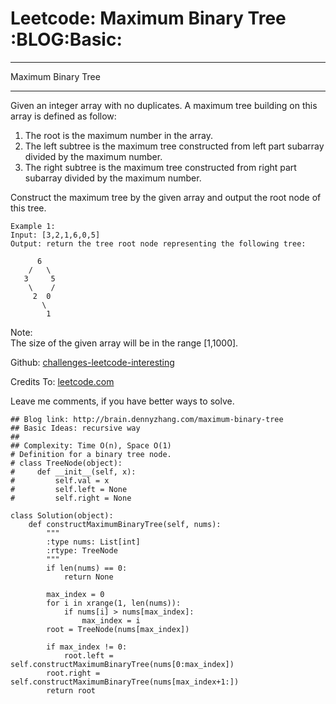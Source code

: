 # Leetcode: Maximum Binary Tree     :BLOG:Basic:


---

Maximum Binary Tree  

---

Given an integer array with no duplicates. A maximum tree building on this array is defined as follow:  

1.  The root is the maximum number in the array.
2.  The left subtree is the maximum tree constructed from left part subarray divided by the maximum number.
3.  The right subtree is the maximum tree constructed from right part subarray divided by the maximum number.

Construct the maximum tree by the given array and output the root node of this tree.  

    Example 1:
    Input: [3,2,1,6,0,5]
    Output: return the tree root node representing the following tree:
    
          6
        /   \
       3     5
        \    / 
         2  0   
           \
            1

Note:  
The size of the given array will be in the range [1,1000].  

Github: [challenges-leetcode-interesting](https://github.com/DennyZhang/challenges-leetcode-interesting/tree/master/maximum-binary-tree)  

Credits To: [leetcode.com](https://leetcode.com/problems/maximum-binary-tree/description/)  

Leave me comments, if you have better ways to solve.  

    ## Blog link: http://brain.dennyzhang.com/maximum-binary-tree
    ## Basic Ideas: recursive way
    ##
    ## Complexity: Time O(n), Space O(1)
    # Definition for a binary tree node.
    # class TreeNode(object):
    #     def __init__(self, x):
    #         self.val = x
    #         self.left = None
    #         self.right = None
    
    class Solution(object):
        def constructMaximumBinaryTree(self, nums):
            """
            :type nums: List[int]
            :rtype: TreeNode
            """
            if len(nums) == 0:
                return None
    
            max_index = 0
            for i in xrange(1, len(nums)):
                if nums[i] > nums[max_index]:
                    max_index = i
            root = TreeNode(nums[max_index])
    
            if max_index != 0:
                root.left = self.constructMaximumBinaryTree(nums[0:max_index])
            root.right = self.constructMaximumBinaryTree(nums[max_index+1:])
            return root
